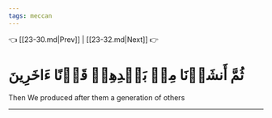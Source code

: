 ```yaml
---
tags: meccan
---
```


👈 [[23-30.md|Prev]] | [[23-32.md|Next]] 👉

# ثُمَّ أَنشَأۡنَا مِنۢ بَعۡدِهِمۡ قَرۡنًا ءَاخَرِينَ

Then We produced after them a generation of others

---

